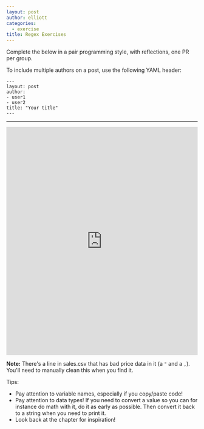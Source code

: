 ```yaml
---
layout: post
author: elliott
categories:
  - exercise
title: Regex Exercises
---
```



Complete the below in a pair programming style, with reflections, one PR per group.

To include multiple authors on a post, use the following YAML header:

```
---
layout: post
author:
- user1
- user2
title: "Your title"
---
```
___


<iframe src="https://trinket.io/embed/python3/fd6bcde33d" width="100%" height="600" frameborder="0" marginwidth="0" marginheight="0" allowfullscreen></iframe>

**Note:** There's a line in sales.csv that has bad price data in it (a `"` and a `,`).  You'll need to manually clean this when you find it.

Tips:

* Pay attention to variable names, especially if you copy/paste code!
* Pay attention to data types!  If you need to convert a value so you can for instance do math with it, do it as early as possible. Then convert it back to a string when you need to print it.
* Look back at the chapter for inspiration!